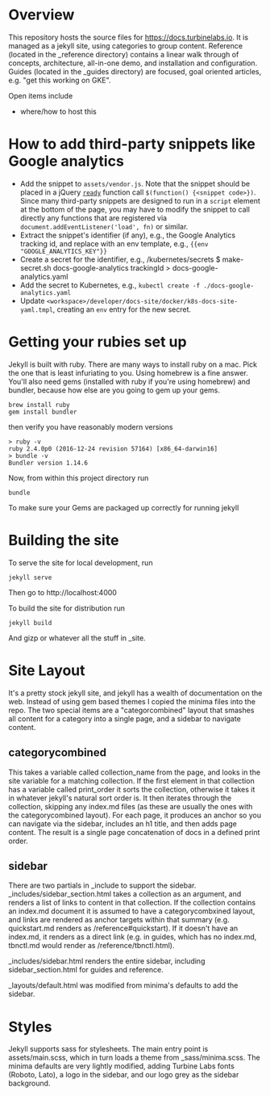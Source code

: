 
[//]: # ( Copyright 2017 Turbine Labs, Inc.                                   )
[//]: # ( you may not use this file except in compliance with the License.    )
[//]: # ( You may obtain a copy of the License at                             )
[//]: # (                                                                     )
[//]: # (     http://www.apache.org/licenses/LICENSE-2.0                      )
[//]: # (                                                                     )
[//]: # ( Unless required by applicable law or agreed to in writing, software )
[//]: # ( distributed under the License is distributed on an "AS IS" BASIS,   )
[//]: # ( WITHOUT WARRANTIES OR CONDITIONS OF ANY KIND, either express or     )
[//]: # ( implied. See the License for the specific language governing        )
[//]: # ( permissions and limitations under the License.                      )

# Overview

This repository hosts the source files for
https://docs.turbinelabs.io. It is managed as a jekyll site, using
categories to group content. Reference (located in the _reference
directory) contains a linear walk through of concepts, architecture,
all-in-one demo, and installation and configuration. Guides (located
in the _guides directory) are focused, goal oriented articles,
e.g. "get this working on GKE".

Open items include

* where/how to host this

# How to add third-party snippets like Google analytics

* Add the snippet to `assets/vendor.js`. Note that the snippet should be placed
in a jQuery [`ready`](http://api.jquery.com/ready/) function call
`$(function() {<snippet code>})`. Since many third-party snippets are designed
to run in a `script` element at the bottom of the page, you may have to modify
the snippet to call directly any functions that are registered via
`document.addEventListener('load', fn)` or similar.
* Extract the snippet's identifier (if any), e.g., the Google Analytics tracking
id, and replace with an env template, e.g., `{{env "GOOGLE_ANALYTICS_KEY"}}`
* Create a secret for the identifier, e.g.,
    <secrets>/kubernetes/secrets $ make-secret.sh docs-google-analytics
     trackingId <tracking id> > docs-google-analytics.yaml
* Add the secret to Kubernetes, e.g., `kubectl create -f ./docs-google-analytics.yaml`
* Update `<workspace>/developer/docs-site/docker/k8s-docs-site-yaml.tmpl`,
creating an `env` entry for the new secret.

# Getting your rubies set up

Jekyll is built with ruby. There are many ways to install ruby on a
mac. Pick the one that is least infuriating to you. Using homebrew is a
fine answer. You'll also need gems (installed with ruby if you're
using homebrew) and bundler, because how else are you going to gem
up your gems.

```shell
brew install ruby
gem install bundler
```

then verify you have reasonably modern versions

```shell
> ruby -v
ruby 2.4.0p0 (2016-12-24 revision 57164) [x86_64-darwin16]
> bundle -v
Bundler version 1.14.6
```

Now, from within this project directory run

```shell
bundle
```

To make sure your Gems are packaged up correctly for running jekyll

# Building the site

To serve the site for local development, run

`jekyll serve`

Then go to http://localhost:4000

To build the site for distribution run

`jekyll build`

And gizp or whatever all the stuff in _site.

# Site Layout

It's a pretty stock jekyll site, and jekyll has a wealth of
documentation on the web. Instead of using gem based themes I copied
the minima files into the repo. The two special items are a
"categorcombined" layout that smashes all content for a category into
a single page, and a sidebar to navigate content.

## categorycombined

This takes a variable called collection_name from the page, and looks in
the site variable for a matching collection. If the first element in
that collection has a variable called print_order it sorts the
collection, otherwise it takes it in whatever jekyll's natural sort
order is. It then iterates through the collection, skipping any
index.md files (as these are usually the ones with the
categorycombined layout). For each page, it produces an anchor so you
can navigate via the sidebar, includes an h1 title, and then adds page
content. The result is a single page concatenation of docs in a
defined print order.

## sidebar

There are two partials in _include to support the
sidebar. _includes/sidebar_section.html takes a collection as an argument, and
renders a list of links to content in that collection. If the
collection contains an index.md document it is assumed to have a
categorycombxined layout, and links are rendered as anchor targets
within that summary (e.g. quickstart.md renders as
/reference#quickstart). If it doesn't have an index.md, it renders as
a direct link (e.g. in guides, which has no index.md, tbnctl.md would
render as /reference/tbnctl.html).

_includes/sidebar.html renders the entire sidebar, including
sidebar_section.html for guides and reference.

_layouts/default.html was modified from minima's defaults to add the
sidebar.

# Styles

Jekyll supports sass for stylesheets. The main entry point is
assets/main.scss, which in turn loads a theme from
_sass/minima.scss. The minima defaults are very lightly modified,
adding Turbine Labs fonts (Roboto, Lato), a logo in the sidebar,
and our logo grey as the sidebar background.
